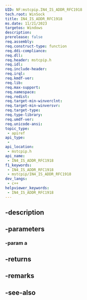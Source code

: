 ```yaml
---
UID: NF:mstcpip.IN4_IS_ADDR_RFC1918
tech.root: WinSock
title: IN4_IS_ADDR_RFC1918
ms.date: 11/21/2023
targetos: Windows
description: 
prerelease: false
req.assembly: 
req.construct-type: function
req.ddi-compliance: 
req.dll: 
req.header: mstcpip.h
req.idl: 
req.include-header: 
req.irql: 
req.kmdf-ver: 
req.lib: 
req.max-support: 
req.namespace: 
req.redist: 
req.target-min-winverclnt: 
req.target-min-winversvr: 
req.target-type: 
req.type-library: 
req.umdf-ver: 
req.unicode-ansi: 
topic_type:
 - apiref
api_type:
 - 
api_location:
 - mstcpip.h
api_name:
 - IN4_IS_ADDR_RFC1918
f1_keywords:
 - IN4_IS_ADDR_RFC1918
 - mstcpip/IN4_IS_ADDR_RFC1918
dev_langs:
 - c++
helpviewer_keywords:
 - IN4_IS_ADDR_RFC1918
---
```


## -description

## -parameters

### -param a

## -returns

## -remarks

## -see-also

